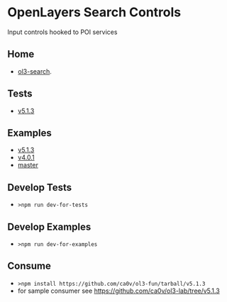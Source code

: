 # OpenLayers Search Controls
Input controls hooked to POI services

## Home
* [ol3-search](https://github.com/ca0v/ol3-search/tree/v5.1.3).

## Tests
* [v5.1.3](https://rawgit.com/ca0v/ol3-search/v5.1.3/loaders/tests.html)

## Examples
* [v5.1.3](https://rawgit.com/ca0v/ol3-search/v5.1.3/loaders/examples.html)
* [v4.0.1](https://rawgit.com/ca0v/ol3-search/v4.0.1/rawgit.html)
* [master](https://rawgit.com/ca0v/ol3-search/master/rawgit.html)

## Develop Tests
* `>npm run dev-for-tests`

## Develop Examples
* `>npm run dev-for-examples`

## Consume
* `>npm install https://github.com/ca0v/ol3-fun/tarball/v5.1.3`
* for sample consumer see https://github.com/ca0v/ol3-lab/tree/v5.1.3
